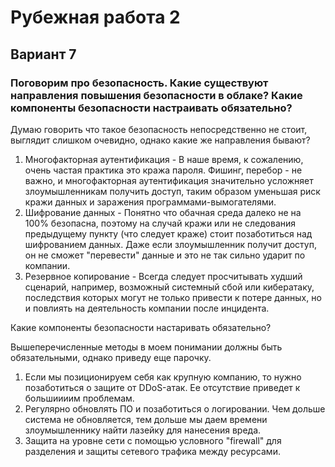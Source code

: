 # Рубежная работа 2
## Вариант 7

### Поговорим про безопасность. Какие существуют направления повышения безопасности в облаке? Какие компоненты безопасности настраивать обязательно?

Думаю говорить что такое безопасность непосредственно не стоит, выглядит слишком очевидно, однако какие же направления бывают?

1. Многофакторная аутентификация - В наше время, к сожалению, очень частая практика это кража пароля. Фишинг, перебор - не важно, и многофакторная аутентификация значительно усложняет злоумышленникам получить доступ, таким образом уменьшая риск кражи данных и заражения программами-вымогателями.
2. Шифрование данных - Понятно что обачная среда далеко не на 100% безопасна, поэтому на случай кражи или не следования предыдущему пункту (что следует краже) стоит позаботиться над шифрованием данных. Даже если злоумышленник получит доступ, он не сможет "перевести" данные и это не так сильно ударит по компании.
3. Резервное копирование - Всегда следует просчитывать худший сценарий, например, возможный системный сбой или кибератаку, последствия которых могут не только привести к потере данных, но и повлиять на деятельность компании после инцидента.

Какие компоненты безопасности настаривать обязательно?

Вышеперечисленные методы в моем понимании должны быть обязательными, однако приведу еще парочку.

1. Если мы позиционируем себя как крупную компанию, то нужно позаботиться о защите от DDoS-атак. Ее отсутствие приведет к большиииим проблемам.
2. Регулярно обновлять ПО и позаботиться о логировании. Чем дольше система не обновляется, тем дольше мы даем времени злоумышленнику найти лазейку для нанесения вреда.
3. Защита на уровне сети с помощью условного "firewall" для разделения и защиты сетевого трафика между ресурсами.
